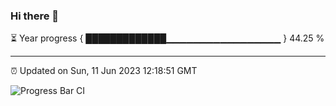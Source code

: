 ### Hi there 👋

⏳ Year progress { █████████████▁▁▁▁▁▁▁▁▁▁▁▁▁▁▁▁▁ } 44.25 %

---

⏰ Updated on Sun, 11 Jun 2023 12:18:51 GMT

![Progress Bar CI](https://github.com/liununu/liununu/workflows/Progress%20Bar%20CI/badge.svg)
